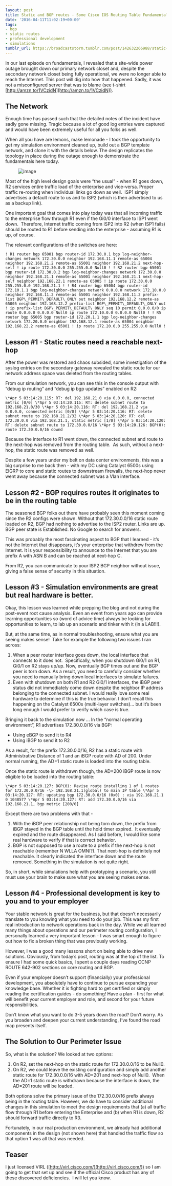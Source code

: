 ```yaml
---
layout: post
title: Static and BGP routes - Some Cisco IOS Routing Table Fundamentals
date: '2016-04-11T11:02:19+00:00'
tags:
- bgp
- static routes
- professional development
- simulations
tumblr_url: https://broadcaststorm.tumblr.com/post/142632266988/static-and-bgp-routes-some-cisco-ios-routing
---
```

In our last episode on fundamentals, I revealed that a site-wide power outage brought down our primary network closet and, despite the secondary network closet being fully operational, we were no longer able to reach the Internet. This post will dig into how that happened. Sadly, it was not a misconfigured server that was to blame (see t-shirt [http://amzn.to/1VCzidN](http://amzn.to/1VCzidN)).

## The Network

Enough time has passed such that the detailed notes of the incident have sadly gone missing. Tragic because a lot of good log entries were captured and would have been extremely useful for all you folks as well.

When all you have are lemons, make lemonade - I took the opportunity to get my simulation environment cleaned up, build out a BGP template network, and clone it with the details below. The design replicates the topology in place during the outage enough to demonstrate the fundamentals here today.

<figure data-orig-width="674" data-orig-height="476" class="tmblr-full"><img src="https://64.media.tumblr.com/c44074cd04fbd6ff991fa7497bc58d86/tumblr_inline_o5h4onuEV91re93or_540.png" alt="image" data-orig-width="674" data-orig-height="476"></figure>

Most of the high level design goals were “the usual” - when R1 goes down, R2 services entire traffic load of the enterprise and vice-versa. Proper traffic re-routing when individual links go down as well. &nbsp;ISP1 simply advertises a default route to us and to ISP2 (which is then advertised to us as a backup link).

One important goal that comes into play today was that all incoming traffic to the enterprise flow through R1 even if the Gi0/0 interface to ISP1 went down. &nbsp;Therefore, Internet traffic coming from ISP2 into R2 (when ISP1 fails) should be routed to R1 before sending into the enterprise - assuming R1 is up, of course.

The relevant configurations of the switches are here:

    ! R1 router bgp 65001 bgp router-id 172.30.0.1 bgp log-neighbor-changes network 172.30.0.0 neighbor 192.168.11.1 remote-as 65004 neighbor 192.168.21.2 remote-as 65001 neighbor 192.168.21.2 next-hop-self ! ip route 172.30.0.0 255.255.0.0 Null0 ! ! R2 router bgp 65001 bgp router-id 172.30.0.2 bgp log-neighbor-changes network 172.30.0.0 neighbor 192.168.21.1 remote-as 65001 neighbor 192.168.21.1 next-hop-self neighbor 192.168.22.1 remote-as 65005 ! ip route 172.30.0.0 255.255.0.0 192.168.21.1 ! ! R4 router bgp 65004 bgp router-id 172.10.1.1 bgp log-neighbor-changes network 0.0.0.0 network 172.10.0.0 neighbor 192.168.11.2 remote-as 65001 neighbor 192.168.11.2 prefix-list BGP\_PERMIT\_DEFAULT\_ONLY out neighbor 192.168.12.2 remote-as 65005 neighbor 192.168.12.2 prefix-list BGP\_PERMIT\_DEFAULT\_ONLY out ! ip prefix-list BGP\_PERMIT\_DEFAULT\_ONLY seq 10 permit 0.0.0.0/0 ip route 0.0.0.0 0.0.0.0 Null0 ip route 172.10.0.0 0.0.0.0 Null0 ! ! R5 router bgp 65005 bgp router-id 172.20.1.1 bgp log-neighbor-changes network 172.20.0.0 neighbor 192.168.12.1 remote-as 65004 neighbor 192.168.22.2 remote-as 65001 ! ip route 172.20.0.0 255.255.0.0 Null0 !

  

## Lesson #1 - Static routes need a reachable next-hop

After the power was restored and chaos subsided, some investigation of the syslog entries on the secondary gateway revealed the static route for our network address space was deleted from the routing tables.

From our simulation network, you can see this in the console output with “debug ip routing” and “debug ip bgp updates” enabled on R2:

    \*Apr 5 03:14:20.115: RT: del 192.168.21.0 via 0.0.0.0, connected metric [0/0] \*Apr 5 03:14:20.115: RT: delete subnet route to 192.168.21.0/30 \*Apr 5 03:14:20.116: RT: del 192.168.21.2 via 0.0.0.0, connected metric [0/0] \*Apr 5 03:14:20.116: RT: delete subnet route to 192.168.21.2/32 \*Apr 5 03:14:20.120: RT: del 172.30.0.0 via 192.168.21.1, static metric [1/0] \*Apr 5 03:14:20.120: RT: delete subnet route to 172.30.0.0/16 \*Apr 5 03:14:20.126: BGP(0): route 172.30.0.0/16 downd

Because the interface to R1 went down, the connected subnet and route to the next-hop was removed from the routing table. &nbsp;As such, without a next-hop, the static route was removed as well.

Despite a few years under my belt on data center environments, this was a big surprise to me back then - with my DC using Catalyst 6500s using EIGRP to core and static routes to downstream firewalls, the next-hop never went away because the connected subnet was a Vlan interface.

## Lesson #2 - BGP requires routes it originates to be in the routing table

The seasoned BGP folks out there have probably seen this moment coming since the R2 configs were shown. Without that 172.30.0.0/16 static route loaded on R2, BGP had nothing to advertise to the ISP2 router. Links are up. BGP peer state is Established. No Google to search for answers.

This was probably the most fascinating aspect to BGP that I learned - it’s not the Internet that disappears, it’s your enterprise that withdrew from the Internet. It is your responsibility to announce to the Internet that you are prefix A with ASN B and can be reached at next-hop C.

From R2, you can communicate to your ISP2 BGP neighbor without issue, giving a false sense of security in this situation.

## Lesson #3 - Simulation environments are great but real hardware is better.

Okay, this lesson was learned while prepping the blog and not during the post-event root cause analysis. Even an event from years ago can provide learning opportunities so (word of advice time) always be looking for opportunities to learn, to lab up an scenario and tinker with it (in a LAB!!!). &nbsp;

But, at the same time, as in normal troubleshooting, ensure what you are seeing makes sense! &nbsp;Take for example the following two issues I ran across:

1. When a peer router interface goes down, the local interface that connects to it does not. &nbsp;Specifically, when you shutdown Gi0/1 on R1, Gi0/1 on R2 stays up/up. Now, eventually BGP times out and the BGP peer is torn down. As a result, you need to carefully consider whether you need to manually bring down local interfaces to simulate failures.
2. Even with shutdown on both R1 and R2 Gi0/1 interfaces, the iBGP peer status did not immediately come down despite the neighbor IP address belonging to the connected subnet. I would really love some real hardware to determine if this is the true behavior. I don’t recall this happening on the Catalyst 6500s (multi-layer switches)… but it’s been long enough I would prefer to verify which case is true.

Bringing it back to the simulation now … In the “normal operating environment”, R1 advertises 172.30.0.0/16 via BGP:

- Using eBGP to send it to R4
- Using iBGP to send it to R2

As a result, for the prefix 172.30.0.0/16, R2 has a static route with Administrative Distance of 1 and an iBGP route with AD of 200. Under normal running, the AD=1 static route is loaded into the routing table.

Once the static route is withdrawn though, the AD=200 iBGP route is now eligible to be loaded into the routing table:

    \*Apr 5 03:14:20.127: BGP(0): Revise route installing 1 of 1 routes for 172.30.0.0/16 -\> 192.168.21.1(global) to main IP table \*Apr 5 03:14:20.127: RT: updating bgp 172.30.0.0/16 (0x0) : via 192.168.21.1 0 1048577 \*Apr 5 03:14:20.127: RT: add 172.30.0.0/16 via 192.168.21.1, bgp metric [200/0]

Except there are two problems with that -

1. With the iBGP peer relationship not being torn down, the prefix from iBGP stayed in the BGP table until the hold timer expired. &nbsp;It eventually expired and the route disappeared. As I said before, I would like some real hardware to verify if that is correct behavior.
2. BGP is not supposed to use a route to a prefix if the next-hop is not reachable (remember N WLLA OMNI?). That next-hop is definitely not reachable. It clearly indicated the interface down and the route removed. Something in the simulation is not quite right.

So, in short, while simulations help with prototyping a scenario, you still must use your brain to make sure what you are seeing makes sense.

## Lesson #4 - Professional development is key to you and to your employer

Your stable network is great for the business, but that doesn’t necessarily translate to you knowing what you need to do your job. This was my first real introduction to network operations back in the day. While we all learned many things about operations and our perimeter routing configuration, I personally learned a very important lesson - I was smart enough to figure out how to fix a broken thing that was previously working.

However, I was a good many lessons short on being able to drive new solutions. Obviously, from today’s post, routing was at the top of the list. To ensure I had some quick basics, I spent a couple days reading CCNP ROUTE 642-902 sections on core routing and BGP.

Even if your employer doesn’t support (financially) your professional development, you absolutely have to continue to pursue expanding your knowledge base. Whether it is fighting hard to get certified or simply reading the certification guides - do something! Have a plan - first for what will benefit your current employer and role, and second for your future responsibilities.

Don’t know what you want to do 3-5 years down the road? Don’t worry. As you broaden and deepen your current understanding, I’ve found the road map presents itself.

## The Solution to Our Perimeter Issue

So, what is the solution? We looked at two options:

1. On R2, set the next-hop on the static route for 172.30.0.0/16 to be Null0.
2. On R2, we could leave the existing configuration and simply add another static route for 172.30.0.0/16 with AD=201 and next-hop of Null0. &nbsp;When the AD=1 static route is withdrawn because the interface is down, the AD=201 route will be loaded. &nbsp;

Both options solve the primary issue of the 172.30.0.0/16 prefix always being in the routing table. However, we do have to consider additional changes in this simulation to meet the design requirements that (a) all traffic flow through R1 before entering the Enterprise and (b) when R1 is down, R2 should forward traffic directly to R3.

Fortunately, in our real production environment, we already had additional components in the design (not shown here) that handled the traffic flow so that option 1 was all that was needed.

## Teaser

I just licensed VIRL ([http://virl.cisco.com/](http://virl.cisco.com/)) so I am going to get that set up and see if the official Cisco product has any of these discovered deficiencies. &nbsp;I will let you know.

